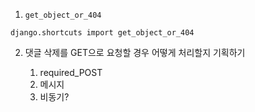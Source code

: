 1. `get_object_or_404` 

```
django.shortcuts import get_object_or_404
```

2. 댓글 삭제를 GET으로 요청할 경우 어떻게 처리할지 기획하기

	1. required_POST
	1. 메시지
	1. 비동기?